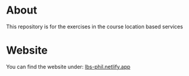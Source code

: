 # About
This repository is for the exercises in the course location based services 

# Website
You can find the website under: [lbs-phil.netlify.app](https://lbs-phil.netlify.app/)
